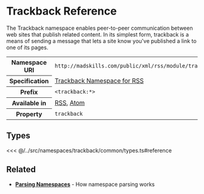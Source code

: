 # Trackback Reference

The Trackback namespace enables peer-to-peer communication between web sites that publish related content. In its simplest form, trackback is a means of sending a message that lets a site know you've published a link to one of its pages.

<table>
  <tbody>
    <tr>
      <th>Namespace URI</th>
      <td><code>http://madskills.com/public/xml/rss/module/trackback/</code></td>
    </tr>
    <tr>
      <th>Specification</th>
      <td><a href="https://www.rssboard.org/trackback" target="_blank">Trackback Namespace for RSS</a></td>
    </tr>
    <tr>
      <th>Prefix</th>
      <td><code>&lt;trackback:*&gt;</code></td>
    </tr>
    <tr>
      <th>Available in</th>
      <td><a href="/reference/feeds/rss">RSS</a>, <a href="/reference/feeds/atom">Atom</a></td>
    </tr>
    <tr>
      <th>Property</th>
      <td><code>trackback</code></td>
    </tr>
  </tbody>
</table>

## Types

<<< @/../src/namespaces/trackback/common/types.ts#reference

## Related

- **[Parsing Namespaces](/parsing/namespaces)** - How namespace parsing works
